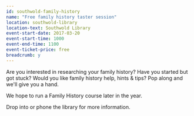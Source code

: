 ```yaml
---
id: southwold-family-history
name: "Free family history taster session"
location: southwold-library
location-text: Southwold Library
event-start-date: 2017-03-20
event-start-time: 1000
event-end-time: 1100
event-ticket-price: free
breadcrumb: y
---
```


Are you interested in researching your family history? Have you started but got stuck? Would you like family history help, hints & tips? Pop along and we'll give you a hand.

We hope to run a Family History course later in the year.

Drop into or phone the library for more information.
